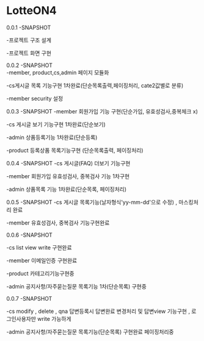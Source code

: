 # LotteON4

0.0.1 -SNAPSHOT
  
  -프로젝트 구조 설계
  
  -프로젝트 화면 구현

0.0.2 -SNAPSHOT    
  -member, product,cs,admin 페이지 모듈화
  
  -cs게시글 목록 기능구현 1차완료(단순목록출력,페이징처리, cate2값별로 분류)
  
  -member security 설정

0.0.3 -SNAPSHOT
  -member 회원가입 기능 구현(단순가입, 유효성검사,중복체크 x)
  
  -cs 게시글 보기 기능구현 1차완료(단순보기)
  
  -admin 상품등록기능 1차완료(단순등록)
  
  -product 등록상품 목록기능구현 (단순목록출력, 페이징처리)
  
0.0.4 -SNAPSHOT
  -cs 게시글(FAQ) 더보기 기능구현
  
  -member 회원가입 유효성검사, 중복검사 기능 1차구현
  
  -admin 상품목록 기능 1차완료(단순목록, 페이징처리)
  
0.0.5 -SNAPSHOT
  -cs 게시글 목록기능(날자형식'yy-mm-dd'으로 수정) , 마스킹처리 완료

  -member 유효성검사, 중복검사 기능구현완료

0.0.6 -SNAPSHOT

  -cs list view write 구현완료

  -member 이메일인증 구현완료

  -product 카테고리기능구현중

  -admin 공지사항/자주묻는질문 목록기능 1차(단순목록) 구현중

0.0.7 -SNAPSHOT
  
  -cs modify , delete , qna 답변등록시 답변완료 변경처리 및 답변view 기능구현 , 로그인사용자만 write 가능하게 

  -admin 공지사항/자주묻는질문 목록기능(단순목록) 구현완료 페이징처리중




